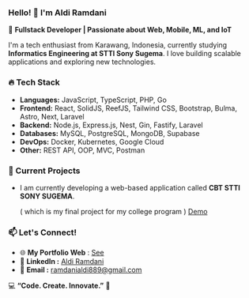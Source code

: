 ### Hello! 👋 I'm Aldi Ramdani

🚀 **Fullstack Developer | Passionate about Web, Mobile, ML, and IoT**

I'm a tech enthusiast from Karawang, Indonesia, currently studying **Informatics Engineering at STTI Sony Sugema**. I love building scalable applications and exploring new technologies.

### 🔥 Tech Stack
- **Languages:** JavaScript, TypeScript, PHP, Go
- **Frontend:** React, SolidJS, ReefJS, Tailwind CSS, Bootstrap, Bulma, Astro, Next, Laravel
- **Backend:** Node.js, Express.js, Nest, Gin, Fastify, Laravel
- **Databases:** MySQL, PostgreSQL, MongoDB, Supabase
- **DevOps:** Docker, Kubernetes, Google Cloud
- **Other:** REST API, OOP, MVC, Postman

### 🌱 Current Projects
- I am currently developing a web-based application called **CBT STTI SONY SUGEMA**.
  
  ( which is my final project for my college program ) [Demo](ramdanialdi889@gmail.com)

### 📫 Let's Connect!
- 🌐 **My Portfolio Web** : [See](https://aldiramdani.vercel.app/)
- 💼 **LinkedIn :** [Aldi Ramdani](https://www.linkedin.com/in/aldi-ramdani/)
- 📧 **Email :** ramdanialdi889@gmail.com
  
💻 **“Code. Create. Innovate.”** 🚀
